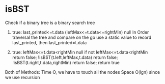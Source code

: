 # isBST
Check if a binary tree is a binary search tree

1. true: last_printed<=t.data (leftMax<=t.data<=rightMin) 
   null
   In Order traversal the tree and compare on the go 
   use a static value to record last_printed, then last_printed=t.data

2. true: leftMax<=t.data<rightMin
   null
   if not leftMax<=t.data<rightMin    return false;
   !isBST(t.left,leftMax,t.data) return false;
   !isBST(t.right,t.data,rightMin) return false;
   return true

Both of Methods:
Time O, we have to touch all the nodes
Space O(lgn) since we use recursion
